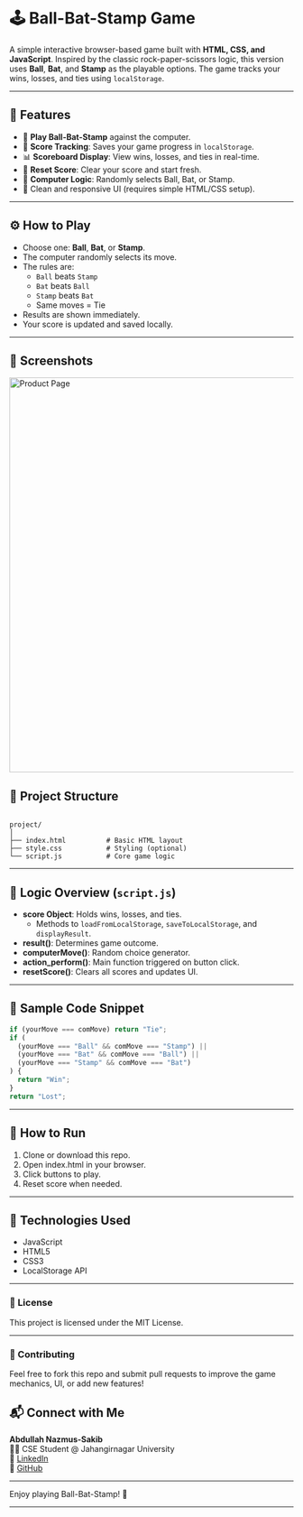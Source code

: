 # 🕹️ Ball-Bat-Stamp Game

A simple interactive browser-based game built with **HTML, CSS, and JavaScript**. Inspired by the classic rock-paper-scissors logic, this version uses **Ball**, **Bat**, and **Stamp** as the playable options. The game tracks your wins, losses, and ties using `localStorage`.

---

## 🎯 Features

- 🔁 **Play Ball-Bat-Stamp** against the computer.
- 💾 **Score Tracking**: Saves your game progress in `localStorage`.
- 📊 **Scoreboard Display**: View wins, losses, and ties in real-time.
- 🔄 **Reset Score**: Clear your score and start fresh.
- 🧠 **Computer Logic**: Randomly selects Ball, Bat, or Stamp.
- 🎨 Clean and responsive UI (requires simple HTML/CSS setup).

---

## ⚙️ How to Play

- Choose one: **Ball**, **Bat**, or **Stamp**.
- The computer randomly selects its move.
- The rules are:
  - `Ball` beats `Stamp`
  - `Bat` beats `Ball`
  - `Stamp` beats `Bat`
  - Same moves = Tie
- Results are shown immediately.
- Your score is updated and saved locally.

---
## 📸 Screenshots
 
<img src="Screenshot/Screenshot 2025-07-17 at 2.01.23 AM.png" alt="Product Page" width="700"/>


## 📁 Project Structure
```

project/
│
├── index.html          # Basic HTML layout
├── style.css           # Styling (optional)
└── script.js           # Core game logic
```
---

## 🧠 Logic Overview (`script.js`)

- **score Object**: Holds wins, losses, and ties.
  - Methods to `loadFromLocalStorage`, `saveToLocalStorage`, and `displayResult`.
- **result()**: Determines game outcome.
- **computerMove()**: Random choice generator.
- **action_perform()**: Main function triggered on button click.
- **resetScore()**: Clears all scores and updates UI.

---

## 🧪 Sample Code Snippet

```js
if (yourMove === comMove) return "Tie";
if (
  (yourMove === "Ball" && comMove === "Stamp") ||
  (yourMove === "Bat" && comMove === "Ball") ||
  (yourMove === "Stamp" && comMove === "Bat")
) {
  return "Win";
}
return "Lost";
```


---

## 🚀 How to Run
1.	Clone or download this repo.
2.	Open index.html in your browser.
3.	Click buttons to play.
4.	Reset score when needed.

---

## 🧰 Technologies Used
- JavaScript
- HTML5
- CSS3
- LocalStorage API

---

 ### 📜 License

This project is licensed under the MIT License.

---

 ### 🤝 Contributing

Feel free to fork this repo and submit pull requests to improve the game mechanics, UI, or add new features!



## 📬 Connect with Me

**Abdullah Nazmus-Sakib**  
👨‍💻 CSE Student @ Jahangirnagar University  
🔗 [LinkedIn](https://www.linkedin.com/in/abdullah-nazmus-sakib-04024b261/)  
🐙 [GitHub](https://github.com/AbdullahRFA)

---


Enjoy playing Ball-Bat-Stamp! 🎉

---
